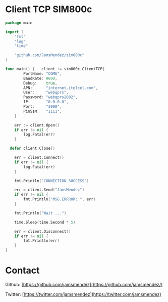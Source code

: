 Client TCP SIM800c 
========

```go
package main

import (
	"fmt"
	"log"
	"time"

	"github.com/JamsMendez/sim800c"
)

func main() {	client := sim800c.ClientTCP{
		PortName: "COM6",
		BaudRate: 9600,
		Debug:    true,
		APN:      "internet.itelcel.com",
		User:     "webqprs",
		Password: "webqprs2002",
		IP:       "0.0.0.0",
		Port:     "3000",
		PinSIM:   "1111",
	}

	err := client.Open()
	if err != nil {
		log.Fatal(err)
	}

  defer client.Close()

	err = client.Connect()
	if err != nil {
		log.Fatal(err)
	}

	fmt.Println("CONNECTION SUCCESS")

	err = client.Send("JamsMendez")
	if err != nil {
		fmt.Println("MSG.ERRROR: ", err)
	}

	fmt.Println("Wait ...")

	time.Sleep(time.Second * 5)

	err = client.Disconnect()
	if err != nil {
		fmt.Println(err)
	}
}
```

# Contact

Github: [https://github.com/jamsmendez](https://github.com/jamsmendez/)

Twitter: [https://twitter.com/jamsmendez](https://twitter.com/jamsmendez)